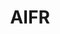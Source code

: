 ---
layout: page
title: AIFR
description: AI Factory for Railway.  Awarded in the 2021 list of The Royal Swedish Academy of Engineering Sciences
img: assets/img/AIFactory.png
redirect: https://www.ltu.se/research/subjects/Drift-och-underhall/Forskningsprojekt/aifr?l=en
importance: 1
category: work
---